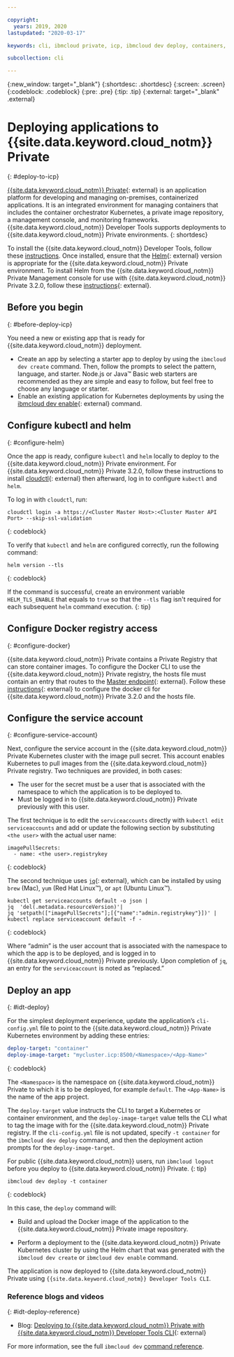 ```yaml
---

copyright:
  years: 2019, 2020
lastupdated: "2020-03-17"

keywords: cli, ibmcloud private, icp, ibmcloud dev deploy, containers, kubernetes, ibmcloud dev, cli blog, cli video, cli reference

subcollection: cli

---
```


{:new_window: target="_blank"}
{:shortdesc: .shortdesc}
{:screen: .screen}
{:codeblock: .codeblock}
{:pre: .pre}
{:tip: .tip}
{:external: target="_blank" .external}

# Deploying applications to {{site.data.keyword.cloud_notm}} Private
{: #deploy-to-icp}

[{{site.data.keyword.cloud_notm}} Private](https://www.ibm.com/developerworks/community/groups/service/html/communityoverview?communityUuid=fe25b4ef-ea6a-4d86-a629-6f87ccf4649e){: external} is an application platform for developing and managing on-premises, containerized applications. It is an integrated environment for managing containers that includes the container orchestrator Kubernetes, a private image repository, a management console, and monitoring frameworks. {{site.data.keyword.cloud_notm}} Developer Tools supports deployments to {{site.data.keyword.cloud_notm}} Private environments.
{: shortdesc}

To install the {{site.data.keyword.cloud_notm}} Developer Tools, follow these [instructions](/docs/cli?topic=cli-install-devtools-manually). Once installed, ensure that the [Helm](https://www.ibm.com/cloud/blog/deploying-ibm-cloud-private-ibm-cloud-developer-tools-cli){: external} version is appropriate for the {{site.data.keyword.cloud_notm}} Private environment. To install Helm from the {{site.data.keyword.cloud_notm}} Private Management console for use with {{site.data.keyword.cloud_notm}} Private 3.2.0, follow these [instructions](https://www.ibm.com/support/knowledgecenter/SSBS6K_3.2.0/app_center/create_helm_cli.html){: external}.

## Before you begin
{: #before-deploy-icp}

You need a new or existing app that is ready for {{site.data.keyword.cloud_notm}} deployment.

* Create an app by selecting a starter app to deploy by using the `ibmcloud dev create` command. Then, follow the prompts to select the pattern, language, and starter. Node.js or Java&trade; Basic web starters are recommended as they are simple and easy to follow, but feel free to choose any language or starter.
* Enable an existing application for Kubernetes deployments by using the [ibmcloud dev enable](https://www.ibm.com/blogs/cloud-archive/2017/09/enable-existing-projects-ibm-cloud-ibm-cloud-developer-tools-cli/){: external} command.

## Configure kubectl and helm
{: #configure-helm}

Once the app is ready, configure `kubectl` and `helm` locally to deploy to the {{site.data.keyword.cloud_notm}} Private environment. For {{site.data.keyword.cloud_notm}} Private 3.2.0, follow these instructions to install [cloudctl](https://www.ibm.com/support/knowledgecenter/SSBS6K_3.2.0/manage_cluster/install_cli.html){: external} then afterward, log in to configure `kubectl` and `helm`.

To log in with `cloudctl`, run:
```
cloudctl login -a https://<Cluster Master Host>:<Cluster Master API Port> --skip-ssl-validation
```
{: codeblock}

To verify that `kubectl` and `helm` are configured correctly, run the following command:
```
helm version --tls
```
{: codeblock}

If the command is successful, create an environment variable `HELM_TLS_ENABLE` that equals to `true` so that the `--tls` flag isn't required for each subsequent `helm` command execution.
{: tip}

## Configure Docker registry access
{: #configure-docker}

{{site.data.keyword.cloud_notm}} Private contains a Private Registry that can store container images. To configure the Docker CLI to use the {{site.data.keyword.cloud_notm}} Private registry, the hosts file must contain an entry that routes to the [Master endpoint](https://www.ibm.com/support/knowledgecenter/SSBS6K_3.2.0/manage_cluster/cluster_endpoints.html#master){: external}. Follow these [instructions](https://www.ibm.com/support/knowledgecenter/SSBS6K_3.2.0/manage_images/configuring_docker_cli.html){: external} to configure the docker cli for {{site.data.keyword.cloud_notm}} Private 3.2.0 and the hosts file.

## Configure the service account
{: #configure-service-account}

Next, configure the service account in the {{site.data.keyword.cloud_notm}} Private Kubernetes cluster with the image pull secret. This account enables Kubernetes to pull images from the {{site.data.keyword.cloud_notm}} Private registry. Two techniques are provided, in both cases:

 - The user for the secret must be a user that is associated with the namespace to which the application is to be deployed to.
 - Must be logged in to {{site.data.keyword.cloud_notm}} Private previously with this user.

The first technique is to edit the `serviceaccounts` directly with `kubectl edit serviceaccounts` and add or update the following section by substituting `<the user>` with the actual user name:

```
imagePullSecrets:
  - name: <the user>.registrykey
```
{: codeblock}

The second technique uses [`jq`](https://stedolan.github.io/jq/){: external}, which can be installed by using `brew` (Mac), `yum` (Red Hat Linux&trade;), or `apt` (Ubuntu Linux&trade;).

```
kubectl get serviceaccounts default -o json |
jq  'del(.metadata.resourceVersion)'|
jq 'setpath(["imagePullSecrets"];[{"name":"admin.registrykey"}])' |
kubectl replace serviceaccount default -f -
```
{: codeblock}

Where “admin” is the user account that is associated with the namespace to which the app is to be deployed, and is logged in to {{site.data.keyword.cloud_notm}} Private previously. Upon completion of `jq`, an entry for the `serviceaccount` is noted as “replaced.”

## Deploy an app
{: #idt-deploy}

For the simplest deployment experience, update the application’s `cli-config.yml` file to point to the {{site.data.keyword.cloud_notm}} Private Kubernetes environment by adding these entries:

```yaml
deploy-target: "container"
deploy-image-target: "mycluster.icp:8500/<Namespace>/<App-Name>"
```
{: codeblock}

The `<Namespace>` is the namespace on {{site.data.keyword.cloud_notm}} Private to which it is to be deployed, for example `default`. The `<App-Name>` is the name of the app project.

The `deploy-target` value instructs the CLI to target a Kubernetes or container environment, and the `deploy-image-target` value tells the CLI what to tag the image with for the {{site.data.keyword.cloud_notm}} Private registry. If the `cli-config.yml` file is not updated, specify `-t container` for the `ibmcloud dev deploy` command, and then the deployment action prompts for the `deploy-image-target`.

For public {{site.data.keyword.cloud_notm}} users, run `ibmcloud logout` before you deploy to {{site.data.keyword.cloud_notm}} Private.
{: tip}

```
ibmcloud dev deploy -t container
```
{: codeblock}

In this case, the `deploy` command will:

 - Build and upload the Docker image of the application to the {{site.data.keyword.cloud_notm}} Private image repository.

 - Perform a deployment to the {{site.data.keyword.cloud_notm}} Private Kubernetes cluster by using the Helm chart that was generated with the `ibmcloud dev create` or `ibmcloud dev enable` command.

The application is now deployed to {{site.data.keyword.cloud_notm}} Private using `{{site.data.keyword.cloud_notm}} Developer Tools CLI`.

### Reference blogs and videos
{: #idt-deploy-reference}

- Blog: [Deploying to {{site.data.keyword.cloud_notm}} Private with {{site.data.keyword.cloud_notm}} Developer Tools CLI](https://www.ibm.com/cloud/blog/deploying-ibm-cloud-private-ibm-cloud-developer-tools-cli){: external}

For more information, see the full `ibmcloud dev` [command reference](/docs/cli?topic=cli-idt-cli).
